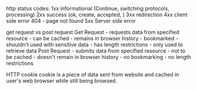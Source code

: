 http status codes:
1xx informational (Continue, switching protocols, processing)
2xx success (ok, create, accepted, )
3xx redirection
4xx client side error
	404 - page not found
5xx Server side error

get request vs post request
Get Request - requests data from specified resource
	- can be cached
	- remains in browser history
	- bookmarked
	- shouldn't used with sensitive data
	- has length restrictions
	- only used to retrieve data
Post Request - submits data from specified resource
	- not to be cached
	- doesn't remain in browser history
	- no bookmarking
	- no length restrictions

HTTP cookie
cookie is a piece of data sent from website and cached in user's web browser while still being browsed.